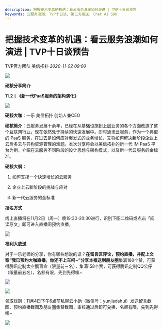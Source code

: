 ```yaml
---
description: 把握技术变革的机遇：看云服务浪潮如何演进 | TVP十日谈预告
keywords: 云服务浪潮, TVP十日谈, 第三方推送, Chat AI SDK
---
```

# 把握技术变革的机遇：看云服务浪潮如何演进 | TVP十日谈预告

TVP官方团队 美信拓扑 _2020-11-02 09:00_

![](../assets/articles/autogen-aa0550ea9ec70d19a3327ba07517a228672c7c9e1d347e00fdad335d70ffcf84.webp)

**硬核分享简介**

**11.2丨《新一代PaaS服务的架构演化》**

![](../assets/articles/autogen-b498272877e471dd7e55f6fe8db636314281d27dd7b22a88fd30f05f7b52b56a.webp)

**硬核大咖**：一乐 美信拓扑 创始人兼CEO

**硬核简介**：云服务发展十余年，已经在从基础设施到上层业务的各个方面改造了整个互联网行业，现在依然处于持续的快速发展中。即时通讯云服务，作为一个典型的 PaaS 服务，在过去是如何应对爆发式的业务增长，又将如何解决新阶段企业上云后多云与异构资源管理的难题。本次分享将会以美信拓扑的新一代 IM PaaS 平台为例，介绍在云服务不同阶段的设计思想与架构模式，以及新一代云服务的金标准。

**硬核大纲：**

1. 如何支撑一个快速增长的云服务

2. 企业上云新阶段的挑战与应对

3. 新一代云服务的金标准

**报名方式**

线上直播将在11月2日（周一）晚19:30-20:30进行，识别下图二维码或点击「阅读原文」即可进入直播间预约直播。

![](../assets/articles/autogen-68cbff0bb76a05ab8933839e1a6efc760bbb4392a22d3123c8f292dfc5a07688.webp)

**福利大放送**

对于一乐老师的分享，你有哪些想说的话？**在留言区评论，预约直播，并配上文案“我已预约大咖直播，你还不上车吗~”分享本推送到朋友圈**集满188个赞，可获得腾讯定制太空鹅盲盒（限量前三名），集满158个赞，可获得腾讯定制QQ公仔（限量前五名），名额有限，先到先得噢~

![](../assets/articles/autogen-11cd1b74ea7d6373990d4ee9d3acbb89667ff68dd14a77c3c2b028d026915354.webp)

![](../assets/articles/autogen-7da8eb8548f9d7844ad4f92551730afe5d5c50250074e69e0fa0efff7f534e29.webp)

领取规则：11月4日下午6点前私聊云小助（微信号：yunjiadahui）发送留言截图、预约直播截图及朋友圈集赞截图，审核通过后即可兑换，名额有限，先到先得噢~

![](../assets/articles/autogen-55a805e16de9cc40787c4d73e19ce96d89657793275266cf47bd390cc6fbbbdf.webp)
